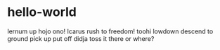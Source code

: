 # hello-world
lernum up hojo
ono! Icarus rush to freedom!
toohi lowdown descend to ground
pick up put off didja toss it there or where?
